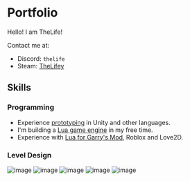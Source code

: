# Portfolio

Hello! I am TheLife!

Contact me at:

- Discord: ``thelife``
- Steam: [TheLifey](https://steamcommunity.com/id/TheLifey)

## Skills

### Programming
- Experience [prototyping](https://github.com/xTheLifex/Fac-Similes) in Unity and other languages.
- I'm building a [Lua game engine](https://github.com/xthelifex/station-architect) in my free time.
- Experience with [Lua for Garry's Mod](https://github.com/xthelifex/Refugees-Hl2RP), Roblox and Love2D.

### Level Design

![image](https://github.com/xTheLifex/xTheLifex/assets/24512655/56896e5e-d12a-456a-aae4-e70b09cfa4cb)
![image](https://github.com/xTheLifex/xTheLifex/assets/24512655/0dde0547-857d-42e3-a1da-cebe674709d0)
![image](https://github.com/xTheLifex/xTheLifex/assets/24512655/5c6f4253-f32e-4037-b048-0d50d40ee57d)
![image](https://github.com/xTheLifex/xTheLifex/assets/24512655/72023ace-c586-4f98-8cbd-5af7591b9879)
![image](https://github.com/xTheLifex/xTheLifex/assets/24512655/a876c54c-4b66-4fc5-bb78-35a99751e4b1)
